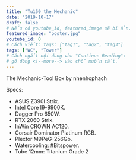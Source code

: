 ```yaml
---
title: "Tu150 the Mechanic"
date: "2019-10-17"
draft: false
# Nếu có youtube_id, featured_image sẽ bị ẩn.
featured_image: "poster.jpg"
youtube_id: 0
# Cách viết: tags: ["tag1", "tag2", "tag3"]
tags: ["WC", "Tower"]
# Cách ngắt nội dung vào "Continue Reading":
# gõ dòng <!--more--> vào chỗ muốn cắt.
---
```


The Mechanic-Tool Box by nhenhophach
<!--more-->
Specs:
- ASUS Z390I Strix.
- Intel Core I9-9900K.
- Dagger Pro 650W.
- RTX 2060 Strix.
- InWin CROWN AC120.
- Corsair Dominator Platinum RGB.
- Plextor M9PeG-256Gb.
- Watercooling: #Bitspower.
- Tube 12mm: Titanium Grade 2